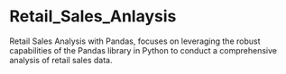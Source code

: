 # Retail_Sales_Anlaysis
Retail Sales Analysis with Pandas, focuses on leveraging the robust capabilities of the Pandas library in Python to conduct a comprehensive analysis of retail sales data.
